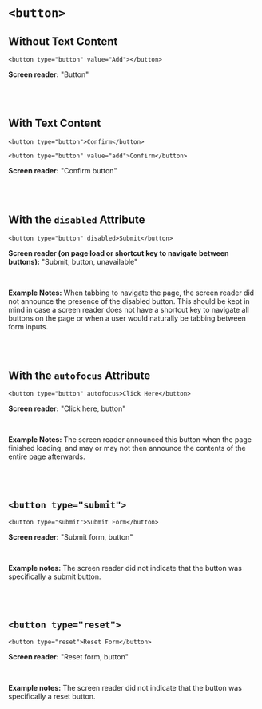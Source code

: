 # `<button>`

## Without Text Content

    <button type="button" value="Add"></button>

**Screen reader:** "Button"

<br><br>

## With Text Content

    <button type="button">Confirm</button>

    <button type="button" value="add">Confirm</button>

**Screen reader:** "Confirm button"

<br><br>

## With the `disabled` Attribute

    <button type="button" disabled>Submit</button>

**Screen reader (on page load or shortcut key to navigate between buttons):** "Submit, button, unavailable"

<br>

**Example Notes:** When tabbing to navigate the page, the screen reader did not announce the presence of the disabled button. This should be kept in mind in case a screen reader does not have a shortcut key to navigate all buttons on the page or when a user would naturally be tabbing between form inputs.

<br><br>

## With the `autofocus` Attribute

    <button type="button" autofocus>Click Here</button>

**Screen reader:** "Click here, button"

<br>

**Example Notes:** The screen reader announced this button when the page finished loading, and may or may not then announce the contents of the entire page afterwards.

<br><br>

## `<button type="submit">`

    <button type="submit">Submit Form</button>

**Screen reader:** "Submit form, button"

<br>

**Example notes:** The screen reader did not indicate that the button was specifically a submit button.

<br><br>

## `<button type="reset">`

    <button type="reset">Reset Form</button>

**Screen reader:** "Reset form, button"

<br>

**Example notes:** The screen reader did not indicate that the button was specifically a reset button.

